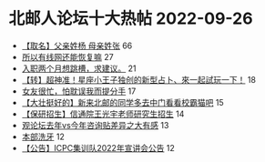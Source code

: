 # 北邮人论坛十大热帖 2022-09-26

- [【取名】父亲姓杨 母亲姓张](https://bbs.byr.cn/article/FamilyLife/146261) 66
- [所以有线网还能恢复嘛](https://bbs.byr.cn/article/BUPTNet/107886) 27
- [入职两个月想跳槽，求建议。](https://bbs.byr.cn/article/WorkLife/1191397) 21
- [【转】超神准！星座小王子独创的新型占卜、來一起試玩一下！](https://bbs.byr.cn/article/Constellations/326533) 18
- [女友很忙，怕耽误我而提分手](https://bbs.byr.cn/article/Feeling/3193817) 17
- [【大壮挺好的】新来北邮的同学多去中门看看校霸猫吧](https://bbs.byr.cn/article/Friends/2030710) 15
- [【保研招生】信通院王光宇老师研究生招生](https://bbs.byr.cn/article/AimGraduate/1219903) 14
- [观论坛去年vs今年咨询贴差异之大有感](https://bbs.byr.cn/article/Job/2171740) 13
- [本部洗牙](https://bbs.byr.cn/article/Talking/6365358) 12
- [【公告】ICPC集训队2022年宣讲会公告](https://bbs.byr.cn/article/ACM_ICPC/100716) 12


